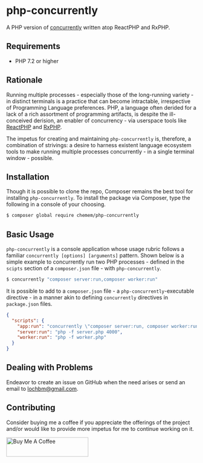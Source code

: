 # php-concurrently

A PHP version of [concurrently](https://npmjs.com/package/concurrently) written atop ReactPHP and RxPHP.

## Requirements

- PHP 7.2 or higher

## Rationale

Running multiple processes - especially those of the long-running variety - in distinct terminals is a practice that can become intractable, irrespective of Programming Language preferences. PHP, a language often derided for a lack of a rich assortment of programming artifacts, is despite the ill-conceived derision, an enabler of concurrency - via userspace tools like [ReactPHP](https://reactphp.org) and [RxPHP](https://github.com/ReactiveX/RxPHP).

The impetus for creating and maintaining `php-concurrently` is, therefore, a combination of strivings: a desire to harness existent language ecosystem tools to make running multiple processes concurrently - in a single terminal window - possible.

## Installation

Though it is possible to clone the repo, Composer remains the best tool for installing `php-concurrently`. To install the package via Composer, type the following in a console of your choosing.

```sh
$ composer global require chemem/php-concurrently
```

## Basic Usage

`php-concurrently` is a console application whose usage rubric follows a familiar `concurrently [options] [arguments]` pattern. Shown below is a simple example to concurrently run two PHP processes - defined in the `scipts` section of a `composer.json` file - with `php-concurrently`.

```sh
$ concurrently "composer server:run,composer worker:run"
```

It is possible to add to a `composer.json` file - a `php-concurrently`-executable directive - in a manner akin to defining `concurrently` directives in `package.json` files.

```json
{
  "scripts": {
    "app:run": "concurrently \"composer server:run, composer worker:run\"",
    "server:run": "php -f server.php 4000",
    "worker:run": "php -f worker.php"
  }
}
```

## Dealing with Problems

Endeavor to create an issue on GitHub when the need arises or send an email to lochbm@gmail.com.

## Contributing

Consider buying me a coffee if you appreciate the offerings of the project and/or would like to provide more impetus for me to continue working on it.

<a href="https://www.buymeacoffee.com/agiroLoki" target="_blank"><img src="https://cdn.buymeacoffee.com/buttons/lato-white.png" alt="Buy Me A Coffee" style="height: 51px !important;width: 217px !important;" /></a>
